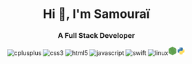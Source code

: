 <h1 align="center">Hi 👋, I'm Samouraï</h1>
<h3 align="center">A Full Stack Developer</h3>
<p align="center"><img src="https://devicons.github.io/devicon/devicon.git/icons/cplusplus/cplusplus-original.svg" alt="cplusplus" width="20" height="20"/> <img src="https://devicons.github.io/devicon/devicon.git/icons/css3/css3-original-wordmark.svg" alt="css3" width="20" height="20"/> <img src="https://devicons.github.io/devicon/devicon.git/icons/html5/html5-original-wordmark.svg" alt="html5" width="20" height="20"/> <img src="https://devicons.github.io/devicon/devicon.git/icons/javascript/javascript-original.svg" alt="javascript" width="20" height="20"/> <img src="https://devicons.github.io/devicon/devicon.git/icons/swift/swift-original-wordmark.svg" alt="swift" width="20" height="20"/> <img src="https://devicons.github.io/devicon/devicon.git/icons/linux/linux-original.svg" alt="linux" width="20" height="20"/><img src="https://raw.githubusercontent.com/devicons/devicon/master/icons/nodejs/nodejs-plain.svg" alt="NodeJS" width="20" height="20"/><img
src="https://raw.githubusercontent.com/devicons/devicon/master/icons/python/python-original.svg" alt="Python" width="20" height="20"/>
</p>
